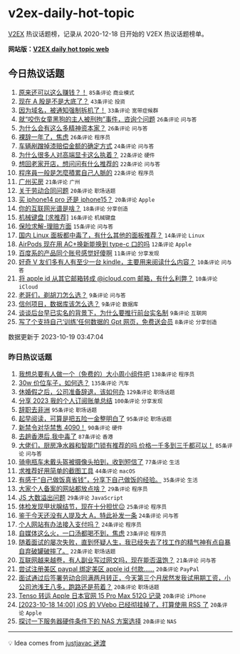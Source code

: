 # v2ex-daily-hot-topic

[V2EX](https://www.v2ex.com/) 热议话题榜，记录从 2020-12-18 日开始的 V2EX 热议话题榜单。

**网站版：[V2EX daily hot topic web](https://boojack.github.io/v2ex-daily-hot-topic-web/)**

## 今日热议话题

<!-- TODAY BEGIN -->

1. [原来还可以这么赚钱？！](https://www.v2ex.com/t/983344) `85条评论` `商业模式`
1. [现在 A 股是不是大底了？](https://www.v2ex.com/t/983365) `43条评论` `投资`
1. [因为域名，被通知强制拆机了！](https://www.v2ex.com/t/983333) `33条评论` `宽带症候群`
1. [就“咬伤女童黑狗的主人被刑拘”事件，咨询个问题](https://www.v2ex.com/t/983371) `26条评论` `问与答`
1. [为什么会有这么多精神资本家？](https://www.v2ex.com/t/983364) `26条评论` `问与答`
1. [裸辞一年了，焦虑](https://www.v2ex.com/t/983360) `26条评论` `程序员`
1. [车辆剐蹭掉漆赔偿金额的确定方式](https://www.v2ex.com/t/983346) `24条评论` `问与答`
1. [为什么很多人对高端显卡这么执着？](https://www.v2ex.com/t/983407) `22条评论` `硬件`
1. [想回老家开店，想问问有什么推荐的](https://www.v2ex.com/t/983386) `22条评论` `问与答`
1. [程序員一般是怎麼積累自己人脈的](https://www.v2ex.com/t/983353) `22条评论` `程序员`
1. [广州买房](https://www.v2ex.com/t/983391) `21条评论` `广州`
1. [关于劳动合同问题](https://www.v2ex.com/t/983406) `20条评论` `职场话题`
1. [买 iphone14 pro 还是 iphone15？](https://www.v2ex.com/t/983341) `20条评论` `Apple`
1. [你的互联网光谱是啥？](https://www.v2ex.com/t/983367) `18条评论` `分享创造`
1. [机械键盘 [求推荐]](https://www.v2ex.com/t/983349) `16条评论` `机械键盘`
1. [保险求解-理赔方面](https://www.v2ex.com/t/983343) `15条评论` `问与答`
1. [国内 Linux 面板都中毒了，有什么其他的面板推荐？](https://www.v2ex.com/t/983351) `14条评论` `Linux`
1. [AirPods 现在用 AC+换新能换到 type-c 口的吗](https://www.v2ex.com/t/983372) `12条评论` `Apple`
1. [百度系的产品同个账号感觉好傻啊](https://www.v2ex.com/t/983385) `11条评论` `分享发现`
1. [好奇 V 友们多有人有至少一台 kindle，主要用来阅读什么内容？](https://www.v2ex.com/t/983414) `10条评论` `问与答`
1. [将 apple id 从其它邮箱转成 @icloud.com 邮箱，有什么利弊？](https://www.v2ex.com/t/983377) `10条评论` `iCloud`
1. [老哥们，剃胡刀怎么选？](https://www.v2ex.com/t/983408) `9条评论` `问与答`
1. [信创项目，数据库该怎么选？](https://www.v2ex.com/t/983358) `9条评论` `数据库`
1. [谈谈后台早已实名的背景下，为什么要推行前台实名制](https://www.v2ex.com/t/983339) `9条评论` `互联网`
1. [写了个支持自己‘训练’任何数据的 Gpt 网页，免费送会员](https://www.v2ex.com/t/983404) `8条评论` `分享创造`

数据更新于 2023-10-19 03:47:04

<!-- TODAY END -->

### 昨日热议话题

<!-- YESTERDAY BEGIN -->

1. [我想总要有人做一个（免费的）大小周小组件吧](https://www.v2ex.com/t/982992) `138条评论` `程序员`
1. [30w 价位车子，如何选？](https://www.v2ex.com/t/983038) `135条评论` `汽车`
1. [休婚假之后，公司准备辞退，该如何办](https://www.v2ex.com/t/982998) `129条评论` `职场话题`
1. [分享 2023 我的个人订阅账单总结](https://www.v2ex.com/t/982981) `100条评论` `分享发现`
1. [辞职去非洲](https://www.v2ex.com/t/982968) `95条评论` `职场话题`
1. [起早阅读，可算是把五险一金整明白了](https://www.v2ex.com/t/982993) `95条评论` `职场话题`
1. [新禁令对华禁售 4090！](https://www.v2ex.com/t/983130) `90条评论` `硬件`
1. [去趟香港后,我中毒了](https://www.v2ex.com/t/983214) `87条评论` `香港`
1. [大佬们，厨房净水器和智能门锁有推荐的吗 价格一千多到三千都可以！](https://www.v2ex.com/t/982974) `85条评论` `问与答`
1. [骑电瓶车未戴头盔被摄像头拍到，收到短信了](https://www.v2ex.com/t/983079) `77条评论` `生活`
1. [求推荐好用简单的截图工具](https://www.v2ex.com/t/983168) `44条评论` `macOS`
1. [有感于“自己做饭真省钱”，分享下自己做饭的经验。](https://www.v2ex.com/t/983121) `35条评论` `生活`
1. [大家个人备案的网站都放点啥？](https://www.v2ex.com/t/983231) `29条评论` `程序员`
1. [JS 大数溢出问题](https://www.v2ex.com/t/983013) `29条评论` `JavaScript`
1. [体检发现甲状腺结节，现在十分担忧😔](https://www.v2ex.com/t/983089) `25条评论` `程序员`
1. [鉴于今天还没有人提及大 A，特此补发一条](https://www.v2ex.com/t/983169) `24条评论` `问与答`
1. [个人网站有办法接入支付吗？](https://www.v2ex.com/t/982964) `24条评论` `程序员`
1. [自媒体这么火，一口汤都喝不到，焦虑](https://www.v2ex.com/t/983237) `23条评论` `程序员`
1. [随着面试的屡次失败，直到怀疑人生，我已经失去了找工作的精气神有点自暴自弃破罐破摔了。](https://www.v2ex.com/t/983073) `22条评论` `职场话题`
1. [互联网越来越卷，有人副业写过网文吗，现在能否温饱？](https://www.v2ex.com/t/983010) `21条评论` `问与答`
1. [尝试注册美区 paypal 绑定美区 apple id 付款......](https://www.v2ex.com/t/983250) `20条评论` `PayPal`
1. [面试通过后签署劳动合同满两月转正，今天第三个月居然发我试用期工资，小公司池浅王八多，跑路还是苟着？](https://www.v2ex.com/t/983210) `20条评论` `职场话题`
1. [Tenso 转运 Apple 日本官网 15 Pro Max 512G 记录](https://www.v2ex.com/t/983176) `20条评论` `iPhone`
1. [[2023-10-18 14:00] iOS 的 VVebo 已经彻挂掉了，打算使用 RSS 了](https://www.v2ex.com/t/983141) `20条评论` `Apple`
1. [探讨一下服务器硬件条件下的 NAS 方案选择](https://www.v2ex.com/t/983078) `20条评论` `NAS`

<!-- YESTERDAY END -->

---

💡 Idea comes from [justjavac 迷渡](https://github.com/justjavac/)
